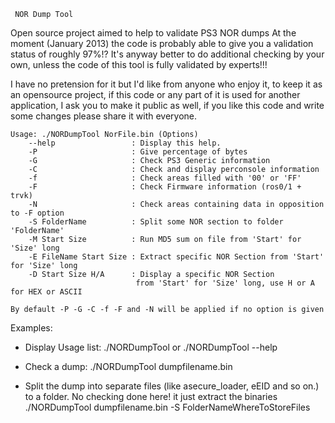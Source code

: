 
     NOR Dump Tool

 Open source project aimed to help to validate PS3 NOR dumps
 At the moment (January 2013) the code is probably able
 to give you a validation status of roughly 97%!?
 It's anyway better to do additional checking by your own,
 unless the code of this tool is fully validated by experts!!!

 I have no pretension for it but I'd like from anyone who enjoy it,
 to keep it as an opensource project,
 if this code or any part of it is used for another application,
 I ask you to make it public as well,
 if you like this code and write some changes please share it with everyone.


    Usage: ./NORDumpTool NorFile.bin (Options)
        --help                 : Display this help.
        -P                     : Give percentage of bytes
        -G                     : Check PS3 Generic information
        -C                     : Check and display perconsole information
        -f                     : Check areas filled with '00' or 'FF'
        -F                     : Check Firmware information (ros0/1 + trvk)
        -N                     : Check areas containing data in opposition to -F option
        -S FolderName          : Split some NOR section to folder 'FolderName'
        -M Start Size          : Run MD5 sum on file from 'Start' for 'Size' long
        -E FileName Start Size : Extract specific NOR Section from 'Start' for 'Size' long
        -D Start Size H/A      : Display a specific NOR Section 
                                from 'Start' for 'Size' long, use H or A for HEX or ASCII

    By default -P -G -C -f -F and -N will be applied if no option is given

Examples:
 - Display Usage list:
 ./NORDumpTool
    or
 ./NORDumpTool --help

 - Check a dump:
 ./NORDumpTool dumpfilename.bin

 - Split the dump into separate files (like asecure_loader, eEID and so on.) to a folder. No checking done here! it just extract the binaries
 ./NORDumpTool dumpfilename.bin -S FolderNameWhereToStoreFiles
